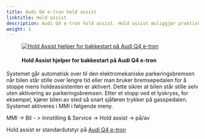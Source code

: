 ```yaml
---
title: Audi Q4 e-tron hold assist
linktitle: Hold assist
description: Audi Q4 e-tron hold assist. Hold assist muliggjør praktiske avkjøringer når bilen er på vanlige stigninger og nedstigninger av gatetrafikk, og den hindrer kjøretøyet i å rulle.
weight: 1
---
```


<!-- markdownlint-disable MD033 -->
<figure>
    <a href="https://media.electrichasgoneaudi.net/multimedia/models/e-tron-gt/technology/drivingassistance/holdassist/holdassist.jpg">
        <img src="https://media.electrichasgoneaudi.net/multimedia/models/q4-e-tron/technology/drivingassistance/holdassist/holdassists.jpg"
        alt="Hold Assist hjelper for bakkestart på Audi Q4 e-tron" title="Hold Assist hjelper for bakkestart på Audi Q4 e-tron">
    </a>
    <figcaption><h4>Hold Assist hjelper for bakkestart på Audi Q4 e-tron</h4></figcaption>
</figure>

Systemet går automatisk over til den elektromekaniske parkeringsbremsen når bilen står stille over lengre tid eller man bruker bremsepedalen for å stoppe mens holdeassistenten er aktivert. Dette sikrer at bilen står stille selv uten aktivering av parkeringsbremsen. Etter et stopp ved et lyskryss, for eksempel, kjører bilen av sted så snart sjåføren trykker på gasspedalen. Systemet aktiveres i MMI i følgende meny.

MMI -> Bil - > Innstilling & Service -> Hold assist -> på/av 

Hold assist er standardutstyr på [Audi Q4 e-tron](../../../)
